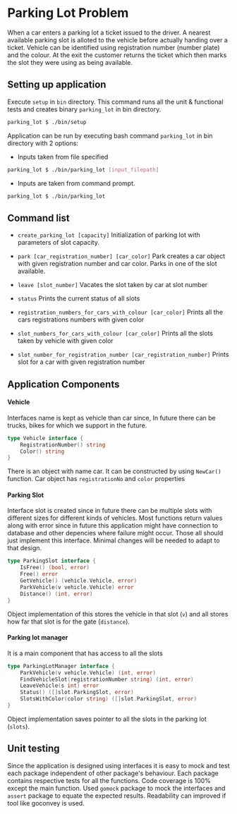 # Parking Lot Problem

When a car enters a parking lot a ticket issued to the driver. 
A nearest available parking slot is alloted to the vehicle before actually handing over a ticket.
Vehicle can be identified using registration number (number plate) and the colour.
At the exit the customer returns the ticket which then marks the slot they were using as being available.

## Setting up application

Execute ```setup``` in ```bin``` directory. This command runs all the unit & functional tests and creates binary ```parking_lot``` in bin directory.

```sh
parking_lot $ ./bin/setup
```

Application can be run by executing bash command ```parking_lot``` in bin directory with 2 options:

* Inputs taken from file specified
```sh
parking_lot $ ./bin/parking_lot [input_filepath]
```
* Inputs are taken from command prompt.
```sh
parking_lot $ ./bin/parking_lot
```

## Command list ##

* ```create_parking_lot [capacity]```
Initialization of parking lot with parameters of slot capacity. 

* ```park [car_registration_number] [car_color]```
Park creates a car object with given registration number and car color. Parks in one of the slot available.

* ```leave [slot_number]```
Vacates the slot taken by car at slot number

* ```status```
Prints the current status of all slots

* ```registration_numbers_for_cars_with_colour [car_color]```
Prints all the cars registrations numbers with given color

* ```slot_numbers_for_cars_with_colour [car_color]```
Prints all the slots taken by vehicle with given color

* ```slot_number_for_registration_number [car_registration_number]```
Prints slot for a car with given registration number


## Application Components

#### Vehicle
Interfaces name is kept as vehicle than car since, In future there can be trucks, bikes for which we support in the future.

```go
type Vehicle interface {
	RegistrationNumber() string
	Color() string
}
```

There is an object with name car. It can be constructed by using ```NewCar()``` function.
Car object has ```registrationNo``` and ```color``` properties


#### Parking Slot
Interface slot is created since in future there can be multiple slots with different sizes for different kinds of vehicles.
Most functions return values along with error since in future this application might have connection to database and other depencies where failure might occur.
Those all should just implement this interface. Minimal changes will be needed to adapt to that design.

```go
type ParkingSlot interface {
	IsFree() (bool, error)
	Free() error
	GetVehicle() (vehicle.Vehicle, error)
	ParkVehicle(v vehicle.Vehicle) error
	Distance() (int, error)
}
```

Object implementation of this stores the vehicle in that slot (```v```) and all stores how far that slot is for the gate (```distance```).

#### Parking lot manager
It is a main component that has access to all the slots

```go
type ParkingLotManager interface {
	ParkVehicle(v vehicle.Vehicle) (int, error)
	FindVehicleSlot(registrationNumber string) (int, error)
	LeaveVehicle(s int) error
	Status() ([]slot.ParkingSlot, error)
	SlotsWithColor(color string) ([]slot.ParkingSlot, error)
}
```

Object implementation saves pointer to all the slots in the parking lot (```slots```). 

## Unit testing
Since the application is designed using interfaces it is easy to mock and test each package independent of other package's behaviour.
Each package contains respective tests for all the functions. Code coverage is 100% except the main function. 
Used ```gomock``` package to mock the interfaces and ```assert``` package to equate the expected results. Readability can improved if tool like goconvey is used.